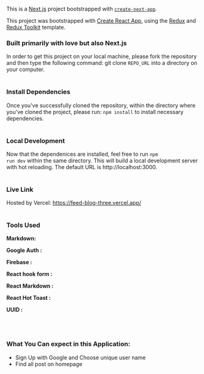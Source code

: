 This is a [Next.js](https://nextjs.org/) project bootstrapped with [`create-next-app`](https://github.com/vercel/next.js/tree/canary/packages/create-next-app).

This project was bootstrapped with [Create React App](https://github.com/facebook/create-react-app), using the [Redux](https://redux.js.org/) and [Redux Toolkit](https://redux-toolkit.js.org/) template.


### Built primarily with love but also Next.js
In order to get this project on your local machine, please fork the repository and then type the following command: git clone <code>REPO_URL</code> into a directory on your computer.
<br>
<br>


### Install Dependencies
Once you've successfully cloned the repository, within the directory where you've cloned the project, please run: <code>npm install</code> to install necessary dependencies.
<br>
<br>


### Local Development
Now that the dependenices are installed, feel free to run <code>npm run dev</code> within the same directory. This will build a local development server with hot reloading. The default URL is http://localhost:3000.
<br>
<br>


### Live Link
Hosted by Vercel: https://feed-blog-three.vercel.app/
<br>
<br>


### Tools Used

**Markdown:**

**Google Auth :**

**Firebase :**

**React hook form :**

**React Markdown :**

**React Hot Toast :**

**UUID :**


<br>
<br>

### What You Can expect in this Application:

- Sign Up with Google and Choose unique user name
- Find all post on homepage
